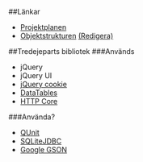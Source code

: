 ##Länkar
* [Projektplanen](https://docs.google.com/document/d/1gt34WrJPq39b0amFyONyQJfQpab2qKQ6Nm19TxUpFpA/edit)
* [Objektstrukturen](http://www.lucidchart.com/publicSegments/view/4f8bf98e-8df0-4d47-99cf-2e830a581ee0/image.png) [(Redigera)](https://www.lucidchart.com/documents/edit#4f49-153c-4f8bdae2-a122-4aa00a7c97c0?branch=248b63aa-43cd-4e6c-9255-756446680c62)

##Tredejeparts bibliotek
###Används
* jQuery
* jQuery UI
* [jQuery cookie](https://github.com/carhartl/jquery-cookie)
* [DataTables](http://datatables.net/ref#bJQueryUI)
* [HTTP Core](http://hc.apache.org/index.html)

###Använda?

* [QUnit](http://docs.jquery.com/Qunit#Using_QUnit)
* [SQLiteJDBC](http://www.zentus.com/sqlitejdbc/)
* [Google GSON](http://code.google.com/p/google-gson/)

